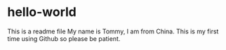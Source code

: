 # hello-world
This is a readme file
My name is Tommy, I am from China. This is my first time using Github so please be patient.
